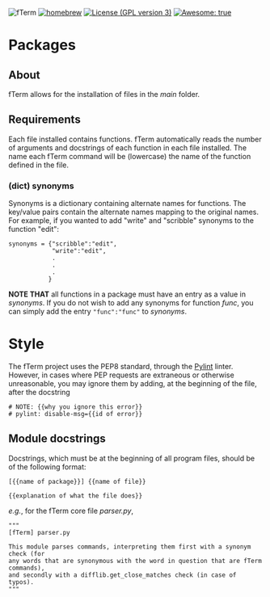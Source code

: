 ![fTerm](logo.png)
[![homebrew](https://img.shields.io/badge/homebrew-0.0.2a3-yellow.svg?style=flat-square)]()
[![License (GPL version 3)](https://img.shields.io/badge/license-GNU%20GPL%20version%203-blue.svg?style=flat-square)](http://opensource.org/licenses/GPL-3.0)
[![Awesome: true](https://img.shields.io/badge/awesome%20-yes-brightgreen.svg?style=flat-square)]()

# Packages

## About
fTerm allows for the installation of files in the *main* folder.

## Requirements

Each file installed contains functions. fTerm automatically reads the number of arguments and docstrings of each function in each file installed. The name each fTerm command will be (lowercase) the name of the function defined in the file.

### (dict) synonyms
Synonyms is a dictionary containing alternate names for functions. The key/value pairs contain the alternate names mapping to the original names. For example, if you wanted to add "write" and "scribble" synonyms to the function "edit":

```
synonyms = {"scribble":"edit",
            "write":"edit",
            .
            .
            .
           }
```

**NOTE THAT** all functions in a package must have an entry as a value in *synonyms*. If you do not wish to add any synonyms for function *func*, you can simply add the entry `"func":"func"` to *synonyms*.

# Style
The fTerm project uses the PEP8 standard, through the [Pylint](https://www.pylint.org/) linter. However, in cases where PEP requests are extraneous or otherwise unreasonable, you may ignore them by adding, at the beginning of the file, after the docstring

```
# NOTE: {{why you ignore this error}}
# pylint: disable-msg={{id of error}}
```

## Module docstrings
Docstrings, which must be at the beginning of all program files, should be of the following format:
```
[{{name of package}}] {{name of file}}

{{explanation of what the file does}}
```

*e.g.*, for the fTerm core file *parser.py*,
```
"""
[fTerm] parser.py

This module parses commands, interpreting them first with a synonym check (for
any words that are synonymous with the word in question that are fTerm commands),
and secondly with a difflib.get_close_matches check (in case of typos).
"""
```
